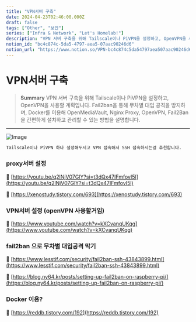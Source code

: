 ```yaml
---
title: "VPN서버 구축"
date: 2024-04-23T02:46:00.000Z
draft: false
tags: ["Other", "보안"]
series: ["Infra & Network", "Let's Homelab!"]
description: "VPN 서버 구축을 위해 Tailscale이나 PiVPN을 설정하고, OpenVPN을 사용할 계획입니다. Fail2ban을 통해 무차별 대입 공격을 방지하며, Docker를 이용해 OpenMediaVault, Nginx Proxy, OpenVPN, Fail2Ban을 간편하게 설치하고 관리할 수 있는 방법을 설명합니다."
notion_id: "bc4c874c-5da5-4797-aea5-07aac90246d6"
notion_url: "https://www.notion.so/VPN-bc4c874c5da54797aea507aac90246d6"
---
```


# VPN서버 구축

> **Summary**
> VPN 서버 구축을 위해 Tailscale이나 PiVPN을 설정하고, OpenVPN을 사용할 계획입니다. Fail2ban을 통해 무차별 대입 공격을 방지하며, Docker를 이용해 OpenMediaVault, Nginx Proxy, OpenVPN, Fail2Ban을 간편하게 설치하고 관리할 수 있는 방법을 설명합니다.

---

![Image](https://prod-files-secure.s3.us-west-2.amazonaws.com/09ccd4d5-876c-4bba-bbdf-cc77a0a11257/b6b1a443-6818-461f-a471-41cfdbe46783/Untitled.png?X-Amz-Algorithm=AWS4-HMAC-SHA256&X-Amz-Content-Sha256=UNSIGNED-PAYLOAD&X-Amz-Credential=ASIAZI2LB4664OQS4RVP%2F20250724%2Fus-west-2%2Fs3%2Faws4_request&X-Amz-Date=20250724T080914Z&X-Amz-Expires=3600&X-Amz-Security-Token=IQoJb3JpZ2luX2VjEAAaCXVzLXdlc3QtMiJHMEUCIQDda%2BcFg5xTNGW%2BzkzGuNtZaMmH85LCveIOhq91hQQxOwIgCGqoStHMwC0K9%2Bi%2FUJP4o%2Fvf%2F9nHIl8sN4rUopxq7Q4q%2FwMIKRAAGgw2Mzc0MjMxODM4MDUiDJN8uEjEvCj5Up%2BBYircA5M%2Fx5%2FYoPBv2PuLxfKAoGiQ7Z3az7sQEfgn8jeszvmNJHFcHvBccQ0y6RvXK4FE3ZsEE3ApmGndXvwOn1wGSzCPRUQx0%2BCMox5FaH6JcB9xDieSHldNjG%2FP9%2FQHG1ywMr5B9h7jIJxlbKoB9OW4DFFEbwZburpC0kpC8n3Usnw981Xt6JVGjyzm3obQ7HDkHjK4QsN6PqXXef79L5dMqhBpM95vbX2lmde0%2FC30oEpe1LLrJZPeUm%2B7yKKGoaHVf3TQ%2F93SwhPdgdGp5gnixzzR4p2wILGuv7PPMfHqR2NZSKyK4llOBpdd2%2B6RNG9vzTiQLe%2Bu0hNBTf5tUcy1Uh4OKJcfl1lLqf7Ks9vrg%2B7xCoYWL04IxWsFeGKDbz3mkBRvswR1J998lW8CNDzAwZnUj0SzUOHPoQhig6Yjg2avoGq%2FNwo1pOeYhhxIPqsdi0%2FSDhkTF1l5PbtododtlnUFrVtJt%2FSt1oQnjMIX7bWjD2PHkKlJQknkC3vM6tfiCpyzsxgYs%2FTOrqqmu6LSQIrj2EomYPXDmOPBD0IdyfElsCTP7VpscEIybz7zNSo%2F515rGBm%2Fs4PqisGceWtts2BJC7ZdB8V%2F6M3CknF7tDvpcVkUL3ASRsAVeo9fMKTPh8QGOqUBLrGlUk8nLN19uvQ%2Bb%2FHCIYTZr4E18DHNLbZJbbmspfQMxnpvTMOBkS1vMMmaUZsFnncGw%2BID4tWVX4X689cCBkfV8esFWM3usryRUBH%2FNKAcIitiQHdaicFf61kHo8FWHIfL49yNpfSbvJu0pD44YYXPRZroGHJTyliFNogB1geTQmccuBxD9x8Is9VNO21fi%2F0WmPxhoy6aWWT5yEO%2B16EiqNZ9&X-Amz-Signature=894778e7f6fa4ee42877e60c93e42f1bc10f68aee59c9a0ceaf6b98c011301dc&X-Amz-SignedHeaders=host&x-amz-checksum-mode=ENABLED&x-id=GetObject)

```latex
Tailscale이나 PiVPN 하나 설정해두시고 VPN 접속해서 SSH 접속하시는걸 추천합니다.
```

### proxy서버 설정

🔗 [https://youtu.be/q2lNjV07GlY?si=t3dQx47IFmfovI5l](https://youtu.be/q2lNjV07GlY?si=t3dQx47IFmfovI5l)

🔗 [https://xenostudy.tistory.com/693](https://xenostudy.tistory.com/693)

### VPN서버 설정 (openVPN 사용할거임)

🔗 [https://www.youtube.com/watch?v=kXCvanqUKqg](https://www.youtube.com/watch?v=kXCvanqUKqg)

### fail2ban 으로 무차별 대입공격 막기

🔗 [https://www.lesstif.com/security/fail2ban-ssh-43843899.html](https://www.lesstif.com/security/fail2ban-ssh-43843899.html)

🔗 [https://blog.ny64.kr/posts/setting-up-fail2ban-on-raspberry-pi/](https://blog.ny64.kr/posts/setting-up-fail2ban-on-raspberry-pi/)

### Docker 이용?

🔗 [https://reddb.tistory.com/192](https://reddb.tistory.com/192)

